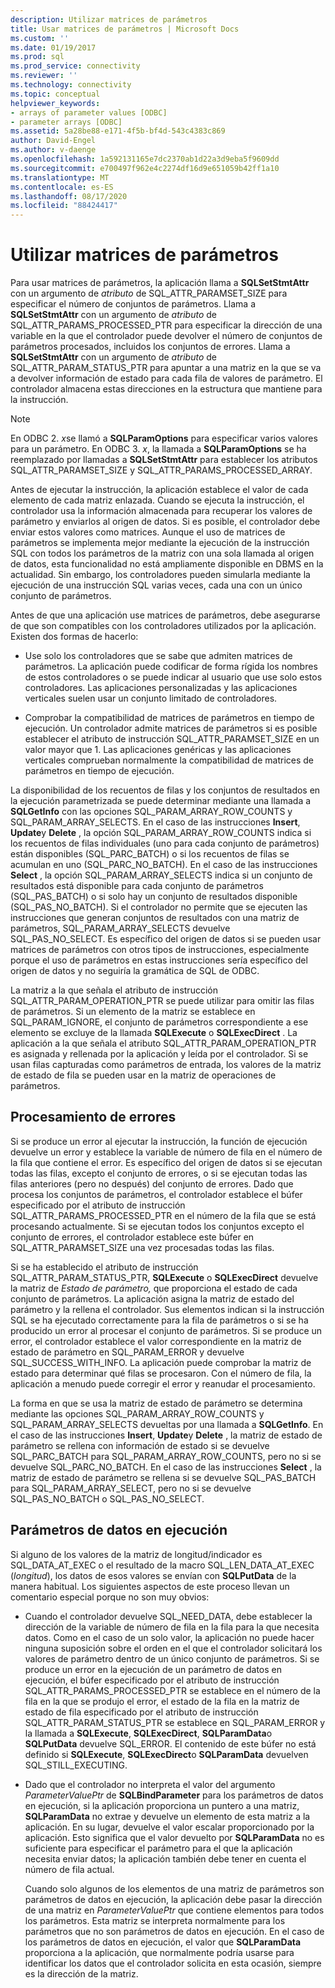 ```yaml
---
description: Utilizar matrices de parámetros
title: Usar matrices de parámetros | Microsoft Docs
ms.custom: ''
ms.date: 01/19/2017
ms.prod: sql
ms.prod_service: connectivity
ms.reviewer: ''
ms.technology: connectivity
ms.topic: conceptual
helpviewer_keywords:
- arrays of parameter values [ODBC]
- parameter arrays [ODBC]
ms.assetid: 5a28be88-e171-4f5b-bf4d-543c4383c869
author: David-Engel
ms.author: v-daenge
ms.openlocfilehash: 1a592131165e7dc2370ab1d22a3d9eba5f9609dd
ms.sourcegitcommit: e700497f962e4c2274df16d9e651059b42ff1a10
ms.translationtype: MT
ms.contentlocale: es-ES
ms.lasthandoff: 08/17/2020
ms.locfileid: "88424417"
---
```

# <a name="using-arrays-of-parameters"></a>Utilizar matrices de parámetros
Para usar matrices de parámetros, la aplicación llama a **SQLSetStmtAttr** con un argumento de *atributo* de SQL_ATTR_PARAMSET_SIZE para especificar el número de conjuntos de parámetros. Llama a **SQLSetStmtAttr** con un argumento de *atributo* de SQL_ATTR_PARAMS_PROCESSED_PTR para especificar la dirección de una variable en la que el controlador puede devolver el número de conjuntos de parámetros procesados, incluidos los conjuntos de errores. Llama a **SQLSetStmtAttr** con un argumento de *atributo* de SQL_ATTR_PARAM_STATUS_PTR para apuntar a una matriz en la que se va a devolver información de estado para cada fila de valores de parámetro. El controlador almacena estas direcciones en la estructura que mantiene para la instrucción.  
  
> [!NOTE]  
>  En ODBC 2. *x*se llamó a **SQLParamOptions** para especificar varios valores para un parámetro. En ODBC 3. *x*, la llamada a **SQLParamOptions** se ha reemplazado por llamadas a **SQLSetStmtAttr** para establecer los atributos SQL_ATTR_PARAMSET_SIZE y SQL_ATTR_PARAMS_PROCESSED_ARRAY.  
  
 Antes de ejecutar la instrucción, la aplicación establece el valor de cada elemento de cada matriz enlazada. Cuando se ejecuta la instrucción, el controlador usa la información almacenada para recuperar los valores de parámetro y enviarlos al origen de datos. Si es posible, el controlador debe enviar estos valores como matrices. Aunque el uso de matrices de parámetros se implementa mejor mediante la ejecución de la instrucción SQL con todos los parámetros de la matriz con una sola llamada al origen de datos, esta funcionalidad no está ampliamente disponible en DBMS en la actualidad. Sin embargo, los controladores pueden simularla mediante la ejecución de una instrucción SQL varias veces, cada una con un único conjunto de parámetros.  
  
 Antes de que una aplicación use matrices de parámetros, debe asegurarse de que son compatibles con los controladores utilizados por la aplicación. Existen dos formas de hacerlo:  
  
-   Use solo los controladores que se sabe que admiten matrices de parámetros. La aplicación puede codificar de forma rígida los nombres de estos controladores o se puede indicar al usuario que use solo estos controladores. Las aplicaciones personalizadas y las aplicaciones verticales suelen usar un conjunto limitado de controladores.  
  
-   Comprobar la compatibilidad de matrices de parámetros en tiempo de ejecución. Un controlador admite matrices de parámetros si es posible establecer el atributo de instrucción SQL_ATTR_PARAMSET_SIZE en un valor mayor que 1. Las aplicaciones genéricas y las aplicaciones verticales comprueban normalmente la compatibilidad de matrices de parámetros en tiempo de ejecución.  
  
 La disponibilidad de los recuentos de filas y los conjuntos de resultados en la ejecución parametrizada se puede determinar mediante una llamada a **SQLGetInfo** con las opciones SQL_PARAM_ARRAY_ROW_COUNTS y SQL_PARAM_ARRAY_SELECTS. En el caso de las instrucciones **Insert**, **Update**y **Delete** , la opción SQL_PARAM_ARRAY_ROW_COUNTS indica si los recuentos de filas individuales (uno para cada conjunto de parámetros) están disponibles (SQL_PARC_BATCH) o si los recuentos de filas se acumulan en uno (SQL_PARC_NO_BATCH). En el caso de las instrucciones **Select** , la opción SQL_PARAM_ARRAY_SELECTS indica si un conjunto de resultados está disponible para cada conjunto de parámetros (SQL_PAS_BATCH) o si solo hay un conjunto de resultados disponible (SQL_PAS_NO_BATCH). Si el controlador no permite que se ejecuten las instrucciones que generan conjuntos de resultados con una matriz de parámetros, SQL_PARAM_ARRAY_SELECTS devuelve SQL_PAS_NO_SELECT. Es específico del origen de datos si se pueden usar matrices de parámetros con otros tipos de instrucciones, especialmente porque el uso de parámetros en estas instrucciones sería específico del origen de datos y no seguiría la gramática de SQL de ODBC.  
  
 La matriz a la que señala el atributo de instrucción SQL_ATTR_PARAM_OPERATION_PTR se puede utilizar para omitir las filas de parámetros. Si un elemento de la matriz se establece en SQL_PARAM_IGNORE, el conjunto de parámetros correspondiente a ese elemento se excluye de la llamada **SQLExecute** o **SQLExecDirect** . La aplicación a la que señala el atributo SQL_ATTR_PARAM_OPERATION_PTR es asignada y rellenada por la aplicación y leída por el controlador. Si se usan filas capturadas como parámetros de entrada, los valores de la matriz de estado de fila se pueden usar en la matriz de operaciones de parámetros.  
  
## <a name="error-processing"></a>Procesamiento de errores  
 Si se produce un error al ejecutar la instrucción, la función de ejecución devuelve un error y establece la variable de número de fila en el número de la fila que contiene el error. Es específico del origen de datos si se ejecutan todas las filas, excepto el conjunto de errores, o si se ejecutan todas las filas anteriores (pero no después) del conjunto de errores. Dado que procesa los conjuntos de parámetros, el controlador establece el búfer especificado por el atributo de instrucción SQL_ATTR_PARAMS_PROCESSED_PTR en el número de la fila que se está procesando actualmente. Si se ejecutan todos los conjuntos excepto el conjunto de errores, el controlador establece este búfer en SQL_ATTR_PARAMSET_SIZE una vez procesadas todas las filas.  
  
 Si se ha establecido el atributo de instrucción SQL_ATTR_PARAM_STATUS_PTR, **SQLExecute** o **SQLExecDirect** devuelve la matriz de *Estado de parámetro,* que proporciona el estado de cada conjunto de parámetros. La aplicación asigna la matriz de estado del parámetro y la rellena el controlador. Sus elementos indican si la instrucción SQL se ha ejecutado correctamente para la fila de parámetros o si se ha producido un error al procesar el conjunto de parámetros. Si se produce un error, el controlador establece el valor correspondiente en la matriz de estado de parámetro en SQL_PARAM_ERROR y devuelve SQL_SUCCESS_WITH_INFO. La aplicación puede comprobar la matriz de estado para determinar qué filas se procesaron. Con el número de fila, la aplicación a menudo puede corregir el error y reanudar el procesamiento.  
  
 La forma en que se usa la matriz de estado de parámetro se determina mediante las opciones SQL_PARAM_ARRAY_ROW_COUNTS y SQL_PARAM_ARRAY_SELECTS devueltas por una llamada a **SQLGetInfo**. En el caso de las instrucciones **Insert**, **Update**y **Delete** , la matriz de estado de parámetro se rellena con información de estado si se devuelve SQL_PARC_BATCH para SQL_PARAM_ARRAY_ROW_COUNTS, pero no si se devuelve SQL_PARC_NO_BATCH. En el caso de las instrucciones **Select** , la matriz de estado de parámetro se rellena si se devuelve SQL_PAS_BATCH para SQL_PARAM_ARRAY_SELECT, pero no si se devuelve SQL_PAS_NO_BATCH o SQL_PAS_NO_SELECT.  
  
## <a name="data-at-execution-parameters"></a>Parámetros de datos en ejecución  
 Si alguno de los valores de la matriz de longitud/indicador es SQL_DATA_AT_EXEC o el resultado de la macro SQL_LEN_DATA_AT_EXEC (*longitud*), los datos de esos valores se envían con **SQLPutData** de la manera habitual. Los siguientes aspectos de este proceso llevan un comentario especial porque no son muy obvios:  
  
-   Cuando el controlador devuelve SQL_NEED_DATA, debe establecer la dirección de la variable de número de fila en la fila para la que necesita datos. Como en el caso de un solo valor, la aplicación no puede hacer ninguna suposición sobre el orden en el que el controlador solicitará los valores de parámetro dentro de un único conjunto de parámetros. Si se produce un error en la ejecución de un parámetro de datos en ejecución, el búfer especificado por el atributo de instrucción SQL_ATTR_PARAMS_PROCESSED_PTR se establece en el número de la fila en la que se produjo el error, el estado de la fila en la matriz de estado de fila especificado por el atributo de instrucción SQL_ATTR_PARAM_STATUS_PTR se establece en SQL_PARAM_ERROR y la llamada a **SQLExecute**, **SQLExecDirect**, **SQLParamData**o **SQLPutData** devuelve SQL_ERROR. El contenido de este búfer no está definido si **SQLExecute**, **SQLExecDirect**o **SQLParamData** devuelven SQL_STILL_EXECUTING.  
  
-   Dado que el controlador no interpreta el valor del argumento *ParameterValuePtr* de **SQLBindParameter** para los parámetros de datos en ejecución, si la aplicación proporciona un puntero a una matriz, **SQLParamData** no extrae y devuelve un elemento de esta matriz a la aplicación. En su lugar, devuelve el valor escalar proporcionado por la aplicación. Esto significa que el valor devuelto por **SQLParamData** no es suficiente para especificar el parámetro para el que la aplicación necesita enviar datos; la aplicación también debe tener en cuenta el número de fila actual.  
  
     Cuando solo algunos de los elementos de una matriz de parámetros son parámetros de datos en ejecución, la aplicación debe pasar la dirección de una matriz en *ParameterValuePtr* que contiene elementos para todos los parámetros. Esta matriz se interpreta normalmente para los parámetros que no son parámetros de datos en ejecución. En el caso de los parámetros de datos en ejecución, el valor que **SQLParamData** proporciona a la aplicación, que normalmente podría usarse para identificar los datos que el controlador solicita en esta ocasión, siempre es la dirección de la matriz.
